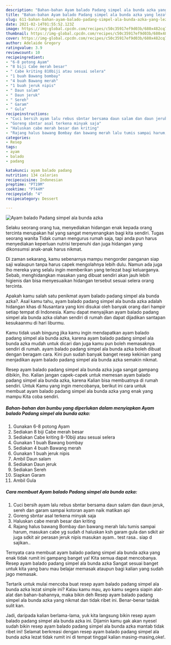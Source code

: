 ```yaml
---
description: "Bahan-bahan Ayam balado Padang simpel ala bunda azka yang lezat dan Mudah Dibuat"
title: "Bahan-bahan Ayam balado Padang simpel ala bunda azka yang lezat dan Mudah Dibuat"
slug: 611-bahan-bahan-ayam-balado-padang-simpel-ala-bunda-azka-yang-lezat-dan-mudah-dibuat
date: 2021-02-14T01:55:52.123Z
image: https://img-global.cpcdn.com/recipes/c50c35917ef9d03b/680x482cq70/ayam-balado-padang-simpel-ala-bunda-azka-foto-resep-utama.jpg
thumbnail: https://img-global.cpcdn.com/recipes/c50c35917ef9d03b/680x482cq70/ayam-balado-padang-simpel-ala-bunda-azka-foto-resep-utama.jpg
cover: https://img-global.cpcdn.com/recipes/c50c35917ef9d03b/680x482cq70/ayam-balado-padang-simpel-ala-bunda-azka-foto-resep-utama.jpg
author: Adelaide Gregory
ratingvalue: 3.9
reviewcount: 10
recipeingredient:
- "6-8 potong Ayam"
- "8 biji Cabe merah besar"
- " Cabe kriting 810biji atau sesuai selera"
- "1 buah Bawang bombay"
- "4 buah Bawang merah"
- "1 buah jeruk nipis"
- " Daun salam"
- " Daun jeruk"
- " Sereh"
- " Garam"
- " Gula"
recipeinstructions:
- "Cuci bersih ayam lalu rebus sbntar bersama daun salam dan daun jeruk, sereh dan garam sampai kotoran ayam naik matikan api"
- "Goreng sbntar asal terkena minyak saja"
- "Haluskan cabe merah besar dan kriting"
- "Rajang halus bawang Bombay dan bawang merah lalu tumis sampai harum, masukan cabe yg sudah d haluskan ksh garam gula dan sdkit air juga sdkit air perasan jeruk nipis masukan ayam.. test rasa.. siap d sajikan.."
categories:
- Resep
tags:
- ayam
- balado
- padang

katakunci: ayam balado padang 
nutrition: 134 calories
recipecuisine: Indonesian
preptime: "PT19M"
cooktime: "PT44M"
recipeyield: "4"
recipecategory: Dessert

---
```



![Ayam balado Padang simpel ala bunda azka](https://img-global.cpcdn.com/recipes/c50c35917ef9d03b/680x482cq70/ayam-balado-padang-simpel-ala-bunda-azka-foto-resep-utama.jpg)

Selaku seorang orang tua, menyediakan hidangan enak kepada orang tercinta merupakan hal yang sangat menyenangkan bagi kita sendiri. Tugas seorang  wanita Tidak cuman mengurus rumah saja, tapi anda pun harus menyediakan keperluan nutrisi terpenuhi dan juga hidangan yang dikonsumsi anak-anak harus nikmat.

Di zaman  sekarang, kamu sebenarnya mampu mengorder panganan siap saji walaupun tanpa harus capek mengolahnya lebih dulu. Namun ada juga lho mereka yang selalu ingin memberikan yang terlezat bagi keluarganya. Sebab, menghidangkan masakan yang dibuat sendiri akan jauh lebih higienis dan bisa menyesuaikan hidangan tersebut sesuai selera orang tercinta. 



Apakah kamu salah satu penikmat ayam balado padang simpel ala bunda azka?. Asal kamu tahu, ayam balado padang simpel ala bunda azka adalah hidangan khas di Nusantara yang kini disukai oleh banyak orang dari hampir setiap tempat di Indonesia. Kamu dapat menyajikan ayam balado padang simpel ala bunda azka olahan sendiri di rumah dan dapat dijadikan santapan kesukaanmu di hari liburmu.

Kamu tidak usah bingung jika kamu ingin mendapatkan ayam balado padang simpel ala bunda azka, karena ayam balado padang simpel ala bunda azka mudah untuk dicari dan juga kamu pun boleh memasaknya sendiri di rumah. ayam balado padang simpel ala bunda azka boleh dibuat dengan beragam cara. Kini pun sudah banyak banget resep kekinian yang menjadikan ayam balado padang simpel ala bunda azka semakin nikmat.

Resep ayam balado padang simpel ala bunda azka juga sangat gampang dibikin, lho. Kalian jangan capek-capek untuk memesan ayam balado padang simpel ala bunda azka, karena Kalian bisa membuatnya di rumah sendiri. Untuk Kamu yang ingin mencobanya, berikut ini cara untuk membuat ayam balado padang simpel ala bunda azka yang enak yang mampu Kita coba sendiri.

<!--inarticleads1-->

##### Bahan-bahan dan bumbu yang diperlukan dalam menyiapkan Ayam balado Padang simpel ala bunda azka:

1. Gunakan 6-8 potong Ayam
1. Sediakan 8 biji Cabe merah besar
1. Sediakan  Cabe kriting 8-10biji atau sesuai selera
1. Gunakan 1 buah Bawang bombay
1. Sediakan 4 buah Bawang merah
1. Gunakan 1 buah jeruk nipis
1. Ambil  Daun salam
1. Sediakan  Daun jeruk
1. Sediakan  Sereh
1. Siapkan  Garam
1. Ambil  Gula




<!--inarticleads2-->

##### Cara membuat Ayam balado Padang simpel ala bunda azka:

1. Cuci bersih ayam lalu rebus sbntar bersama daun salam dan daun jeruk, sereh dan garam sampai kotoran ayam naik matikan api
1. Goreng sbntar asal terkena minyak saja
1. Haluskan cabe merah besar dan kriting
1. Rajang halus bawang Bombay dan bawang merah lalu tumis sampai harum, masukan cabe yg sudah d haluskan ksh garam gula dan sdkit air juga sdkit air perasan jeruk nipis masukan ayam.. test rasa.. siap d sajikan..




Ternyata cara membuat ayam balado padang simpel ala bunda azka yang enak tidak rumit ini gampang banget ya! Kita semua dapat mencobanya. Resep ayam balado padang simpel ala bunda azka Sangat sesuai banget untuk kita yang baru mau belajar memasak ataupun bagi kalian yang sudah jago memasak.

Tertarik untuk mulai mencoba buat resep ayam balado padang simpel ala bunda azka lezat simple ini? Kalau kamu mau, ayo kamu segera siapin alat-alat dan bahan-bahannya, maka bikin deh Resep ayam balado padang simpel ala bunda azka yang nikmat dan tidak ribet ini. Benar-benar taidak sulit kan. 

Jadi, daripada kalian berlama-lama, yuk kita langsung bikin resep ayam balado padang simpel ala bunda azka ini. Dijamin kamu gak akan nyesel sudah bikin resep ayam balado padang simpel ala bunda azka mantab tidak ribet ini! Selamat berkreasi dengan resep ayam balado padang simpel ala bunda azka lezat tidak rumit ini di tempat tinggal kalian masing-masing,oke!.

